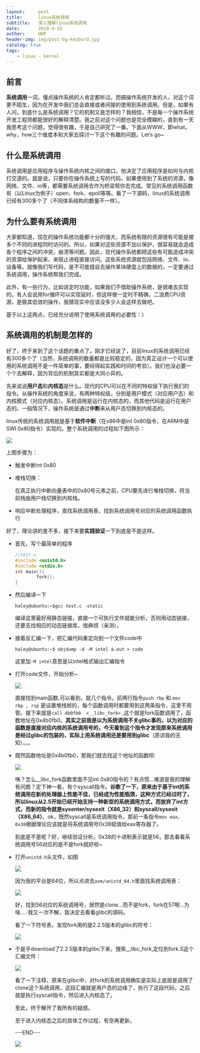 ```yaml
---
layout:     post
title:      linux系统调用
subtitle:   深入理解linux系统调用
date:       2019-4-15
author:     HHP
header-img: img/post-bg-keybord.jpg
catalog: true
tags:
    - linux - kernel
---
```


##  前言

**系统调用**一词，懂点操作系统的人肯定都听过。而搞操作系统开发的人，对这个词更不陌生，因为在开发中我们总会直接或者间接的使用到系统调用。但是，如果有人问，到底什么是系统调用？它的机制又是怎样的？我相信，不是每一个操作系统开发工程师都能很好的解释清楚。我之前对这个问题也是完全模糊的，直到有一天我思考这个问题，觉得很有趣，于是自己研究了一番。下面从WWW，即what，why，how三个维度本和大家去探讨一下这个有趣的问题。Let‘s go~

## 什么是系统调用





系统调用是应用程序与操作系统内核之间的接口，他决定了应用程序是如何与内核打交道的。就是说，只要你在操作系统上写的代码，如果使用到了系统的资源，像网络、文件、io等，都需要系统调用去作为桥梁帮你去完成。常见的系统调用函数有（以Linux为例子）open、fork、epoll等等。看了一下源码，linux的系统调用已经有300多个了（不同体系结构的数量不一样）。

## 为什么要有系统调用

大家都知道，现在的操作系统功能都十分的强大，而系统有限的资源很有可能是被多个不同的进程同时访问的。所以，如果对这些资源不加以保护，很容易就会造成各个程序之间的冲突，崩溃等问题。因此，现代操作系统都把这些有可能造成冲突的资源给保护起来，来阻止进程直接访问。这些系统资源就包括网络、文件、io、设备等。就像我们写代码，是不可能擅自去操作某块硬盘上的数据的，一定要通过系统调用，操作系统帮我们完成。

此外，有一些行为，比如说定时功能，如果我们不借助操作系统，是很难去实现的。有人会说用for循环可以实现延时，但这样做一定时不精确，二浪费CPU资源，是极其低效的操作，我猜现实中应该没多少人会这样去做吧。

基于以上这两点，已经充分说明了使用系统调用的必要性：）



## 系统调用的机制是怎样的

好了，终于来到了这个话题的重点了。刚才已经说了，目前linux的系统调用已经有300多个了（当然，系统调用的数量都是比较稳定的，因为真正设计一个可以使用的系统调用不是一件简单的事，要经得起实践和时间的考验）。我们也没必要一个个去解释，因为背后的机制其实都是大同小异的。

先来说说**用户态**和**内核态**是什么。现代的CPU可以在不同的特权级下执行我们的指令。从操作系统的角度来说，有两种特权级，分别是用户模式（对应用户态）和内核模式（对应内核态）。系统调用是运行在内核态的，而其他代码是运行在用户态的。一般情况下，操作系统是通过**中断**来从用户态切换到内核态的。

linux传统的系统调用就是基于**软件中断**（在x86中是int 0x80指令，在ARM中是SWI 0x80指令）实现的。整个系统调用的过程如下图所示：

![](https://ws3.sinaimg.cn/large/005BYqpgly1g23m2kxwncj312o0kh76w.jpg)

上图步骤为：

* 触发中断int 0x80

* 堆栈切换：

  在真正执行中断向量表中的0x80号元素之前，CPU要先进行堆栈切换，将当前栈由用户栈切换到内核栈。

* 响应中断处理程序，查找系统调用表，找到系统调用号对应的系统调用函数执行
  







好了，理论讲的差不多，接下来要**实践验证**一下到底是不是这样。

* 首先，写个最简单的程序

  ```c
  //test.c
  #include <unistd.h>
  #include <stdio.h>
  int main(){
          fork();
  }
  ```

* 然后编译一下

  ```shell
  haley@ubuntu:~$gcc test.c -static
  ```

  编译这里最好用静态链接，直接一个可执行文件就能分析，否则用动态链接，还要去找相应的动态链接库，很麻烦（亲测）。

* 接着反汇编一下，把汇编代码重定向到一个文件code中

  ```shell
  haley@ubuntu:~$ objdump -d -M intel a.out > code
  ```

  这里加`-M intel`意思是以intel格式输出汇编指令

* 打开code文件，开始分析~

  ![](https://ws3.sinaimg.cn/large/005BYqpgly1g23k44ljuyj31hc0u0gsz.jpg)

  直接找到main函数,可以看到，就几个指令。前两行指令`push rbp` 和 `mov  rbp , rsp` 是设置堆栈帧的，每个函数调用时都要用到这两条指令，这里不用管。接下来就是`call 4b0fb0  <__libc_fork>`  ,这个就是fork函数调用了，函数地址在0x4b0fb0。**其实之前我是以为系统调用不关glibc事的，以为对应的函数是直接对应内核的系统调用号的，今天看到这个指令才发现原来系统调用是经过glibc的包装的，实际上用系统调用还是要用到glibc**（原谅我的无知）。。。

* 既然函数地址是0x4b0fb0，那我们就去找这个地址的函数呗:

  ![](https://ws3.sinaimg.cn/large/005BYqpgly1g23kmumri9j31hc0u0qaw.jpg)

  咦？怎么__libc_fork函数里面不见int 0x80指令的？有点慌...难道是我的理解有问题？定下神一看，有个syscall指令。**谷歌了一下，原来由于基于int的系统调用在新的处理器上性能不佳，已经成为性能瓶颈，这种方式已经过时了，所以linux从2.5开始已经开始支持一种新型的系统调用方式，而放弃了int方式，而新的指令就是sysenter/sysexit（X86_32）和syscall/sysexit（X86_64）**。ok，既然syscall是系统调用指令，那前一条指令`mov eax， 0x38`根据理论应该就是将系统调用号0x38赋值给eax寄存器了。

  到底是不是呢？好，继续验证分析。0x38的十进制表示就是56，那去看看系统调用号56对应的是不是fork就好啦~

* 打开`unistd.h`头文件，如图

  ![](https://ws3.sinaimg.cn/large/005BYqpgly1g23lbo62c6j30qf0evmyq.jpg)

  因为我的平台是64位，所以点进去`asm/unistd_64.h`里面找系统调用表：

  ![](https://ws3.sinaimg.cn/large/005BYqpgly1g23ldru3tgj30pb0fxabv.jpg)

  好，找到56对应的系统调用号，居然是clone...而不是fork，fork在57啊...为啥....·我又一次不解，我决定去看看glibc的源码。

  看了一下符号表，发现fork用的是2.2.5版本的glibc的符号：

  ![](https://ws3.sinaimg.cn/large/005BYqpgly1g23ln72wd1j30h703swet.jpg)

  

* 于是乎download了2.2.5版本的glibc下来，搜索__libc_fork,定位到fork.S这个汇编文件：

  ![](https://ws3.sinaimg.cn/large/005BYqpgly1g23lqo89d9j31hc0sv43g.jpg)

  看了一下注释，原来在glibc中，对fork的系统调用确实是实际上底层是调用了clone这个系统调用，这段汇编就是用户态的边缘了，执行了这段代码，之后就是执行syscall指令，然后进入内核态了。

  

  至此，终于解开了我所有的疑惑。

  

  至于进入内核态之后的具体工作过程，有空再更新。

  

  

  ---END---

  

  

  ![](https://ws3.sinaimg.cn/large/005BYqpgly1g23m8cwb3hj30c708ct8u.jpg)

  

  








